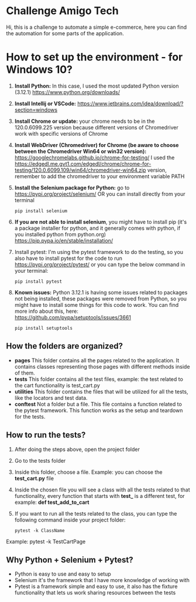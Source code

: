 # Challenge Amigo Tech

Hi, this is a challenge to automate a simple e-commerce, here you can find the automation for some parts of the application.


# How to set up the environment - for Windows 10?

 1. **Install Python:**
	 In this case, I used the most updated Python version (3.12.1) https://www.python.org/downloads/
2. **Install Intellij or VSCode:** https://www.jetbrains.com/idea/download/?section=windows 
3. **Install Chrome or update:** 
your chrome needs to be in the 120.0.6099.225 version because different versions of Chromedriver work with specific versions of Chrome
4. **Install WebDriver (Chromedriver) for Chrome (be aware to choose between the Chromedriver Win64 or win32 version):** 
https://googlechromelabs.github.io/chrome-for-testing/
I used the https://edgedl.me.gvt1.com/edgedl/chrome/chrome-for-testing/120.0.6099.109/win64/chromedriver-win64.zip version, remember to add the chromedriver to your environment variable PATH
5. **Install the Selenium package for Python:** 
go to https://pypi.org/project/selenium/ OR you can install directly from your terminal

    <code>pip install selenium</code>
    
6. **If you are not able to install selenium**, you might have to install pip (it's a package installer for python, and it generally comes with python, if you installed python from python.org) https://pip.pypa.io/en/stable/installation/
7. Install pytest:
I'm using the pytest framework to do the testing, so you also have to install pytest for the code to run https://pypi.org/project/pytest/ or you can type the below command in your terminal:

    <code>pip install pytest</code>

9. **Known issues:**
Python 3.12.1 is having some issues related to packages not being installed, these packages were removed from Python, so you might have to install some things for this code to work. You can find more info about this, here: https://github.com/pypa/setuptools/issues/3661

    <code>pip install setuptools</code>


## How the folders are organized?

 - **pages**
 This folder contains all the pages related to the application. It contains classes representing those pages with different methods inside of them.
 - **tests**
 This folder contains all the test files, example: the test related to the cart functionality is test_cart.py
 - **utilities**
 This folder contains the files that will be utilized for all the tests, like the locators and test data.
 - **conftest**
 Not a folder but a file. This file contains a function related to the pytest framework. This function works as the setup and teardown for the tests.


## How to run the tests?
1. After doing the steps above, open the project folder
2. Go to the tests folder
3. Inside this folder, choose a file. Example: you can choose the **test_cart.py** file
4. Inside the chosen file you will see a class with all the tests related to that functionality, every function that starts with **test_** is a different test, for example: **def test_add_to_cart**
5. If you want to run all the tests related to the class, you can type the following command inside your project folder:

    <code>pytest -k ClassName</code>

Example: pytest -k TestCartPage

## Why Python + Selenium + Pytest?
- Python is easy to use and easy to setup
- Selenium it's the framework that I have more knowledge of working with
- Pytest is a framework simple and easy to use, it also has the fixture functionality that lets us work sharing resources between the tests

